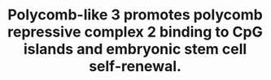 ---
layout: page
title: " Polycomb-like 3 promotes polycomb repressive complex 2 binding to CpG islands and embryonic stem cell self-renewal."
breadcrumb: true
categories:
    - publication
## publication related information
pub:
    authors: " Julie Hunkapiller, Yin Shen, Aaron Diaz, Gerard Cagney, David McCleary, Miguel Ramalho-Santos, Nevan Krogan, Bing Ren, Jun S. Song,  Jeremy F. Reiter"
    journal: " PLoS genetics"
    date: 2012
    doi:  10.1371/journal.pgen.1002576
    volume:  8
    pages:  e1002576
    number:  3
    abstract: " Polycomb repressive complex 2 (PRC2) trimethylates lysine 27 of histone H3 (H3K27me3) to regulate gene expression during diverse biological transitions in development, embryonic stem cell (ESC) differentiation, and cancer. Here, we show that Polycomb-like 3 (Pcl3) is a component of PRC2 that promotes ESC self-renewal. Using mass spectrometry, we identified Pcl3 as a Suz12 binding partner and confirmed Pcl3 interactions with core PRC2 components by co-immunoprecipitation. Knockdown of Pcl3 in ESCs increases spontaneous differentiation, yet does not affect early differentiation decisions as assessed  in teratomas and embryoid bodies, indicating that Pcl3 has a specific role in regulating ESC self-renewal. Consistent with Pcl3 promoting PRC2 function, decreasing Pcl3 levels reduces H3K27me3 levels while overexpressing Pcl3 increases H3K27me3 levels. Furthermore, chromatin immunoprecipitation and sequencing (ChIP-seq) reveal that Pcl3 co-localizes with PRC2 core component, Suz12, and depletion of Pcl3 decreases Suz12 binding at over 60% of PRC2 targets. Mutation of conserved residues within the Pcl3 Tudor domain, a domain implicated  in recognizing methylated histones, compromises H3K27me3 formation, suggesting that the Tudor domain of Pcl3 is essential for function. We also show that Pcl3 and its paralog, Pcl2, exist in different PRC2 complexes but bind many of the same PRC2 targets, particularly CpG islands regulated by Pcl3. Thus, Pcl3 is a component of PRC2 critical for ESC self-renewal, histone methylation, and recruitment of PRC2 to a subset of its genomic sites.,"
---